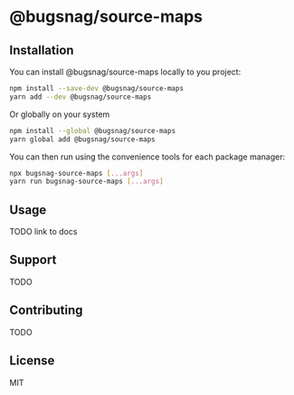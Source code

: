 # @bugsnag/source-maps

## Installation

You can install @bugsnag/source-maps locally to you project:

```sh
npm install --save-dev @bugsnag/source-maps
yarn add --dev @bugsnag/source-maps
```

Or globally on your system

```sh
npm install --global @bugsnag/source-maps
yarn global add @bugsnag/source-maps
```

You can then run using the convenience tools for each package manager:

```sh
npx bugsnag-source-maps [...args]
yarn run bugsnag-source-maps [...args]
```

## Usage

TODO link to docs

## Support

TODO

## Contributing

TODO

## License

MIT